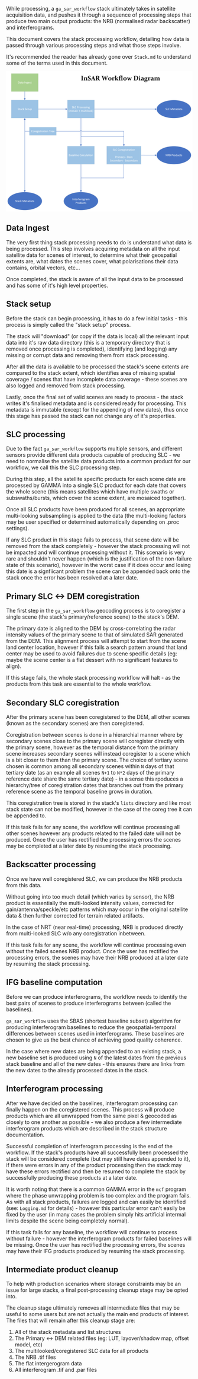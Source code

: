While processing, a `ga_sar_workflow` stack ultimately takes in satellite acquisition data, and pushes it through a sequence of processing steps that produce two main output products: the NRB (normalised radar backscatter) and interferograms.

This document covers the stack processing workflow, detailing how data is passed through various processing steps and what those steps involve.

It's recommended the reader has already gone over `Stack.md` to understand some of the terms used in this document.

![Workflow Diagram](workflow_diagram.png "Workflow Diagram")

## Data Ingest ##

The very first thing stack processing needs to do is understand what data is being processed.
This step involves acquiring metadata on all the input satellite data for scenes of interest, to determine what their geospatial extents are, what dates the scenes cover, what polarisations their data contains, orbital vectors, etc...

Once completed, the stack is aware of all the input data to be processed and has some of it's high level properties.

## Stack setup ##

Before the stack can begin processing, it has to do a few initial tasks - this process is simply called the "stack setup" process.

The stack will "download" (or copy if the data is local) all the relevant input data into it's raw data directory (this is a temporary directory that is removed once processing is completed), identifying (and logging) any missing or corrupt data and removing them from stack processing.

After all the data is available to be processed the stack's scene extents are compared to the stack extent, which identifies area of missing spatial coverage / scenes that have incomplete data coverage - these scenes are also logged and removed from stack processing.

Lastly, once the final set of valid scenes are ready to process - the stack writes it's finalised metadata and is considered ready for processing.
This metadata is immutable (except for the appending of new dates), thus once this stage has passed the stack can not change any of it's properties.

## SLC processing ##

Due to the fact `ga_sar_workflow` supports multiple sensors, and different sensors provide different data products capable of producing SLC - we need to normalise the satellite data products into a common product for our workflow, we call this the SLC processing step.

During this step, all the satellite specific products for each scene date are processed by GAMMA into a single SLC product for each date that covers the whole scene (this means satellites which have multiple swaths or subswaths/bursts, which cover the scene extent, are mosaiced together).

Once all SLC products have been produced for all scenes, an appropriate multi-looking subsampling is applied to the data (the multi-looking factors may be user specified or determined automatically depending on .proc settings).

If any SLC product in this stage fails to process, that scene date will be removed from the stack completely - however the stack processing will not be impacted and will continue processing without it.  This scenario is very rare and shouldn't never happen (which is the justification of the non-failure state of this scenario), however in the worst case if it does occur and losing this date is a signfiicant problem the scene can be appended back onto the stack once the error has been resolved at a later date.

## Primary SLC <-> DEM coregistration ##

The first step in the `ga_sar_workflow` geocoding process is to coregister a single scene (the stack's primary/reference scene) to the stack's DEM.

The primary date is aligned to the DEM by cross-correlating the radar intensity values of the primary scene to that of simulated SAR generated from the DEM.  This alignment process will attempt to start from the scene land center location, however if this fails a search pattern around that land center may be used to avoid failures due to scene specific details (eg: maybe the scene center is a flat dessert with no significant features to align).

If this stage fails, the whole stack processing workflow will halt - as the products from this task are essential to the whole workflow.

## Secondary SLC coregistration ##

After the primary scene has been coregistered to the DEM, all other scenes (known as the secondary scenes) are then coregistered.

Coregistration between scenes is done in a hierarchial manner where by secondary scenes close to the primary scene will coregister directly with the primary scene, however as the temporal distance from the primary scene increases secondary scenes will instead coregister to a scene which is a bit closer to them than the primary scene.  The choice of tertiary scene chosen is common among all secondary scenes within `N` days of that tertiary date (as an example all scenes `N+1` to `N*2` days of the primary reference date share the same tertiary date) - in a sense this rpoduces a hierarchy/tree of coregistration dates that branches out from the primary reference scene as the temporal baseline grows in duration.

This coregistration tree is stored in the stack's `lists` directory and like most stack state can not be modified, however in the case of the coreg tree it can be appended to.

If this task fails for any scene, the workflow will continue processing all other scenes however any products related to the failed date will not be produced.  Once the user has rectified the processing errors the scenes may be completed at a later date by resuming the stack processing.

## Backscatter processing ##

Once we have well coregistered SLC, we can produce the NRB products from this data.

Without going into too much detail (which varies by sensor), the NRB product is essentially the multi-looked intensity values, corrected for gain/antenna/speckle/etc patterns which may occur in the original satellite data & then further corrected for terrain related artifacts.

In the case of NRT (near real-time) processing, NRB is produced directly from multi-looked SLC w/o any coregistration inbetween.

If this task fails for any scene, the workflow will continue processing even without the failed scenes NRB product.  Once the user has rectified the processing errors, the scenes may have their NRB produced at a later date by resuming the stack processing.

## IFG baseline computation ##

Before we can produce interferograms, the workflow needs to identify the best pairs of scenes to produce interferograms between (called the baselines).

`ga_sar_workflow` uses the SBAS (shortest baseline subset) algorithm for producing interferogram baselines to reduce the geospatial+temporal differences between scenes used in interferograms.  These baselines are chosen to give us the best chance of achieving good quality coherence.

In the case where new dates are being appended to an existing stack, a new baseline set is produced using `N` of the latest dates from the previous stack baseline and all of the new dates - this ensures there are links from the new dates to the already processed dates in the stack.

## Interferogram processing ##

After we have decided on the baselines, interferogram processing can finally happen on the coregistered scenes.  This process will produce products which are all unwrapped from the same pixel & geocoded as closely to one another as possible - we also produce a few intermediate interferogram products which are described in the stack structure documentation.

Successful completion of interferogram processing is the end of the workflow.  If the stack's products have all successfully been processed the stack will be considered complete (but may still have dates appended to it), if there were errors in any of the product processing then the stack may have these errors rectified and then be resumed to complete the stack by successfully producing these products at a later date.

It is worth noting that there is a common GAMMA error in the `mcf` program where the phase unwrapping problem is too complex and the program fails.  As with all stack products, failures are logged and can easily be identified (see: `Logging.md` for details) - however this particular error can't easily be fixed by the user (in many cases the problem simply hits artificial intermal limits despite the scene being completely normal).

If this task fails for any baseline, the workflow will continue to process without failure - however the interferogram products for failed baselines will be missing.  Once the user has rectified the processing errors, the scenes may have their IFG products produced by resuming the stack processing.

## Intermediate product cleanup ##

To help with production scenarios where storage constraints may be an issue for large stacks, a final post-processing cleanup stage may be opted into.

The cleanup stage ultimately removes all intermediate files that may be useful to some users but are not actually the main end products of interest.  The files that will remain after this cleanup stage are:

1. All of the stack metadata and list structures
2. The Primary <-> DEM related files (eg: LUT, layover/shadow map, offset model, etc)
3. The multilooked/coregistered SLC data for all products
4. The NRB .tif files
5. The flat intergerogram data
7. All interferogram .tif and .par files
